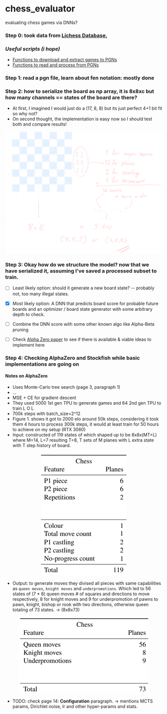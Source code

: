 # chess_evaluator
evaluating chess games via DNNs?



### Step 0: took data from [Lichess Database](https://database.lichess.org/#standard_games),

### <em>Useful scripts (i hope) </em>
- [Functions to download and extract games to PGNs](utils/download_games.py)
- [Functions to read and process from PGNs](read_games.py)


### Step 1: read a pgn file, learn about fen notation: mostly done

### Step 2: how to serialize the board as np array, it is 8x8xc but how many channels == states of the board are there?

- At first, I imagined I would just do a (17, 8, 8) but its just perfect 4+1 bit fit so why not? 
- On second thought, the implementation is easy now so I should test both and compare results!

<img src="assets/board_to_bits.svg">


### Step 3: Okay how do we structure the model? now that we have serialized it, assuming I've saved a processed subset to train.


* [ ] Least likely option: should it generate a new board state? -- probably not, too many illegal states.
* [x] Most likely option: A DNN that predicts board score for probable future boards and an optimizer / board state generator with some arbitrary depth to check.
* [ ] Combine the DNN score with some other known algo like Alpha-Beta pruning
* [ ] Check [Alpha Zero paper](https://arxiv.org/pdf/1712.01815) to see if there is available & viable ideas to implement here 


### Step 4: Checking AlphaZero and Stockfish while basic implementations are going on

#### Notes on AlphaZero
- Uses Monte-Carlo tree search (page 3, paragraph 1)
- ...
- MSE + CE for gradient descent
- They used 5000 1st gen TPU to generate games and 64 2nd gen TPU to train L O L
- 700k steps with batch_size=2^12
- Figure 1. shows it got to 2000 elo around 50k steps, considering it took them 4 hours to process 300k steps, it would at least train for 50 hours to achieve on my setup (RTX 3060)
- Input: constructed of 119 states of which shaped up to be 8x8x(MT+L)
where M=14, L=7 resulting T=8, T sets of M planes with L extra state with T step history of board.

<p Align="center"> <img src="assets/alphazero_inputstate.png"> </p>

- Output: to generate moves they divised all pieces with same capabilities as `queen moves`, `knight moves` and `underpromotions`. Which led to 56 states of (7 * 8) queen moves # of squares and directions to move respectively, 8 for knight moves and 9 for underpromotion of pawns to pawn, knight, bishop or rook with two directions, otherwise queen totaling of 73 states. -> (8x8x73)

<p Align="center"> <img src="assets/alphazero_outputstate.png"> </p>

- TODO: check page 14: **Configuration** paragraph. -> mentions MCTS params, Dirichlet noise, lr and other hyper-params and stats.